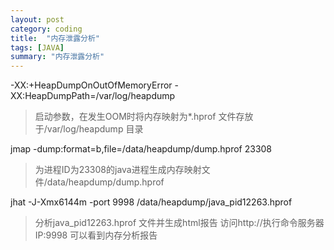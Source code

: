 ```yaml
---
layout: post
category: coding
title:  "内存泄露分析"
tags: [JAVA]
summary: "内存泄露分析"
---
```


-XX:+HeapDumpOnOutOfMemoryError  -XX:HeapDumpPath=/var/log/heapdump
>启动参数，在发生OOM时将内存映射为*.hprof 文件存放于/var/log/heapdump 目录

<!-- more -->

jmap -dump:format=b,file=/data/heapdump/dump.hprof 23308
>为进程ID为23308的java进程生成内存映射文件/data/heapdump/dump.hprof

jhat -J-Xmx6144m -port 9998 /data/heapdump/java_pid12263.hprof
>分析java_pid12263.hprof 文件并生成html报告 访问http://执行命令服务器IP:9998 可以看到内存分析报告
